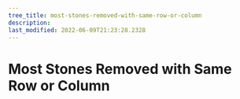 ```yaml
---
tree_title: most-stones-removed-with-same-row-or-column
description: 
last_modified: 2022-06-09T21:23:28.2328
---
```


# Most Stones Removed with Same Row or Column
